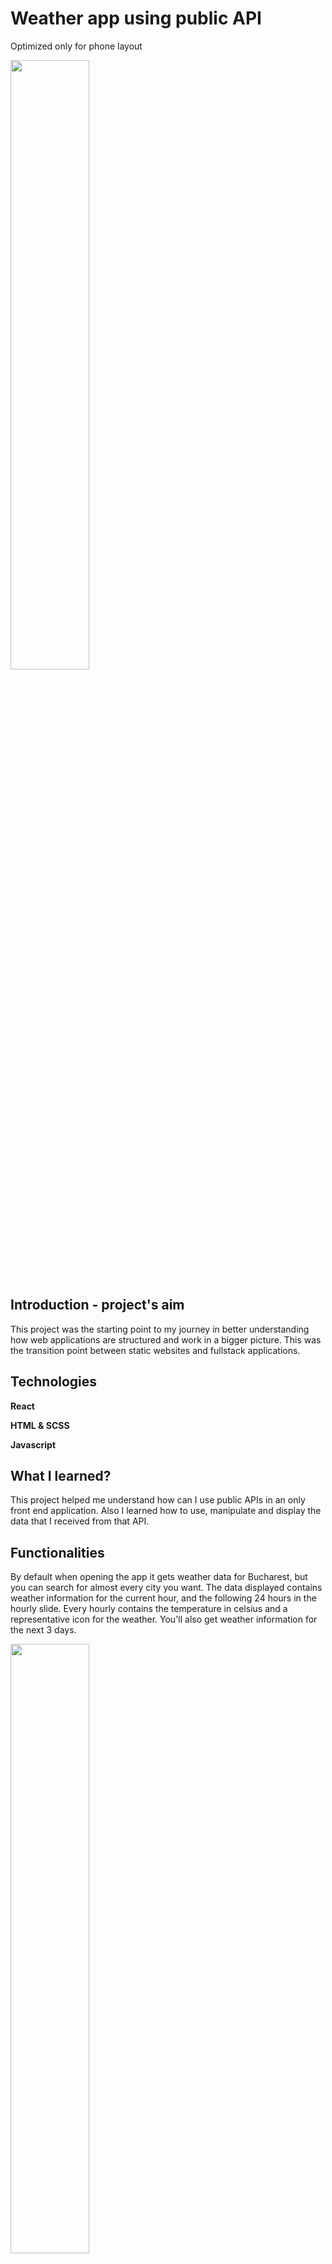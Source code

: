 # Weather app using public API
Optimized only for phone layout

<img src="https://github.com/Costinnn/Real-time-weather-app/assets/103998434/2e1eb170-4ff4-4c42-b252-0258ad32e2a2" width="50%">

## Introduction - project's aim

This project was the starting point to my journey in better understanding how web applications are structured and work in a bigger picture. This was the transition point between static websites and fullstack applications. 

## Technologies

**React**

**HTML & SCSS**

**Javascript**

## What I learned?
This project helped me understand how can I use public APIs in an only front end application. Also I learned how to use, manipulate and display the data that I received from that API.

## Functionalities
By default when opening the app it gets weather data for Bucharest, but you can search for almost every city you want. The data displayed contains weather information for the current hour, and the following 24 hours in the hourly slide. Every hourly contains the temperature in celsius and a representative icon for the weather. You'll also get weather information for the next 3 days. 

<img src="https://github.com/Costinnn/Real-time-weather-app/assets/103998434/afde158a-d1c9-4118-afbb-8c18572352b6" width="50%">

If the city introduced can't be found you'll get a message.

<img src="https://github.com/Costinnn/Real-time-weather-app/assets/103998434/bab263ff-ce1b-4f6e-b838-bcd68f31c887" width="50%">

## Launch
run: npm install
